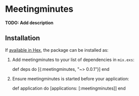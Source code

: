 # Meetingminutes

**TODO: Add description**

## Installation

If [available in Hex](https://hex.pm/docs/publish), the package can be installed as:

  1. Add meetingminutes to your list of dependencies in `mix.exs`:

        def deps do
          [{:meetingminutes, "~> 0.0.1"}]
        end

  2. Ensure meetingminutes is started before your application:

        def application do
          [applications: [:meetingminutes]]
        end

